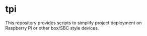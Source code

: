 # tpi

This repository provides scripts to simplify project deployment on Raspberry Pi or other box/SBC style devices.


